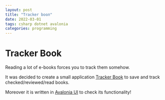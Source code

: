 ```yaml
---
layout: post
title: "Tracker booл"
date: 2022-03-01
tags: csharp dotnet avalonia
categories: programming
---
```

# Tracker Book

Reading a lot of e-books forces you to track them somehow.

It was decided to create a small application [Tracker Book](https://trackerbook.github.io/) to save and track checked/reviewed/read books.

Moreover it is written in [Avalonia UI](http://avaloniaui.net/) to check its functionality!
